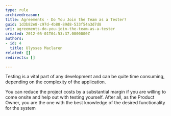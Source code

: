 ```yaml
---
type: rule
archivedreason: 
title: Agreements - Do You Join the Team as a Tester?
guid: 1d3b82e8-c97d-4b88-89d8-533f54a3d7d8
uri: agreements-do-you-join-the-team-as-a-tester
created: 2012-05-01T04:53:37.0000000Z
authors:
- id: 4
  title: Ulysses Maclaren
related: []
redirects: []

---
```


Testing is a vital part of any development and can be quite time consuming, depending on the complexity of the application. 
<!--endintro-->
 You can reduce the project costs by a substantial margin if you are willing to come onsite and help out with testing yourself. After all, as the Product Owner, you are the one with the best knowledge of the desired functionality for the system

